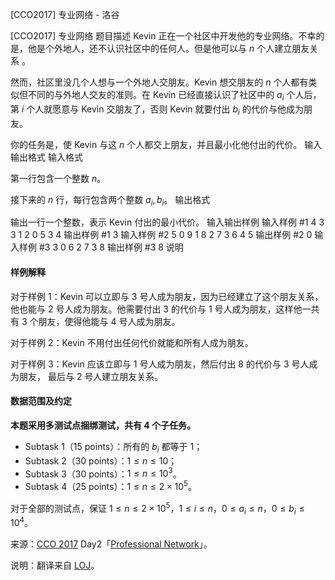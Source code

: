 



[CCO2017] 专业网络 - 洛谷














[CCO2017] 专业网络
题目描述
Kevin 正在一个社区中开发他的专业网络。不幸的是，他是个外地人，还不认识社区中的任何人。但是他可以与 $n$ 个人建立朋友关系 。

然而，社区里没几个人想与一个外地人交朋友。Kevin 想交朋友的 $n$ 个人都有类似但不同的与外地人交友的准则。在 Kevin 已经直接认识了社区中的 $a_i$ 个人后，第 $i$ 个人就愿意与 Kevin 交朋友了，否则 Kevin 就要付出 $b_i$ 的代价与他成为朋友。

你的任务是，使 Kevin 与这 $n$ 个人都交上朋友，并且最小化他付出的代价。
输入输出格式
输入格式

第一行包含一个整数 $n$。

接下来的 $n$ 行，每行包含两个整数 $a_i,b_i$。
输出格式

输出一行一个整数，表示 Kevin 付出的最小代价。
输入输出样例
输入样例 #1
4
3 3
1 2
0 5
3 4
输出样例 #1
3
输入样例 #2
5
0 9
1 8
2 7
3 6
4 5
输出样例 #2
0
输入样例 #3
3
0 6
2 7
3 8
输出样例 #3
8
说明
#### 样例解释

对于样例 $1$：Kevin 可以立即与 $3$ 号人成为朋友，因为已经建立了这个朋友关系，他也能与 $2$ 号人成为朋友。他需要付出 $3$ 的代价与 $1$ 号人成为朋友，这样他一共有 $3$ 个朋友，使得他能与 $4$ 号人成为朋友。

对于样例 $2$：Kevin 不用付出任何代价就能和所有人成为朋友。

对于样例 $3$：Kevin 应该立即与 $1$ 号人成为朋友，然后付出 $8$ 的代价与 $3$ 号人成为朋友， 最后与 $2$ 号人建立朋友关系。

#### 数据范围及约定

**本题采用多测试点捆绑测试，共有 $4$ 个子任务。**

- Subtask 1（15 points）：所有的 $b_i$ 都等于 $1$；
- Subtask 2（30 points）：$1 \le n \le 10$；
- Subtask 3（30 points）：$1 \le n \le 10^3$。
- Subtask 4（25 points）：$1 \le n \le 2 \times 10^5$。

对于全部的测试点，保证 $1 \le n \le 2 \times 10^5$，$1 \le i \le n$，$0 \le a_i \le n$，$0 \le b_i \le 10^4$。

来源：[CCO 2017](https://cemc.math.uwaterloo.ca/contests/computing/2017/) Day2「[Professional Network](https://cemc.math.uwaterloo.ca/contests/computing/2017/stage%202/day2.pdf)」。

说明：翻译来自 [LOJ](https://loj.ac/problem/2754)。






